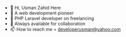 - 👋 Hi, Usman Zahid Here
- 👀 A web development pioneer
- 🌱 PHP Laravel developer on freelancing
- 💞️ Always available for collaboration
- 📫 How to reach me = developerusman@yahoo.com

